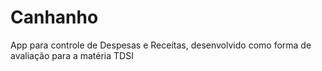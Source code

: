 # Canhanho
App para controle de Despesas e Receitas, desenvolvido como forma de avaliação para a matéria TDSI
